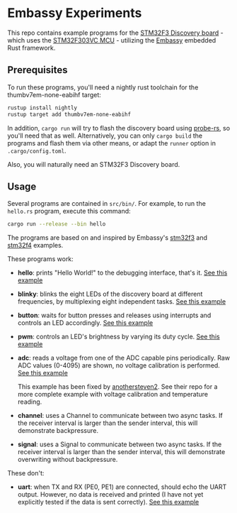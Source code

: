 # Embassy Experiments

This repo contains example programs for the [STM32F3 Discovery board](https://www.st.com/en/evaluation-tools/stm32f3discovery.html) - which uses the [STM32F303VC MCU](https://www.st.com/en/microcontrollers-microprocessors/stm32f303vc.html) - utilizing the [Embassy](https://embassy.dev/) embedded Rust framework.

## Prerequisites

To run these programs, you'll need a nightly rust toolchain for the thumbv7em-none-eabihf target:

```sh
rustup install nightly
rustup target add thumbv7em-none-eabihf
```

In addition, `cargo run` will try to flash the discovery board using [probe-rs](https://probe.rs/docs/getting-started/installation/), so you'll need that as well. Alternatively, you can only `cargo build` the programs and flash them via other means, or adapt the `runner` option in `.cargo/config.toml`.

Also, you will naturally need an STM32F3 Discovery board.

## Usage

Several programs are contained in `src/bin/`. For example, to run the `hello.rs` program, execute this command:

```sh
cargo run --release --bin hello
```

The programs are based on and inspired by Embassy's [stm32f3](https://github.com/embassy-rs/embassy/tree/main/examples/stm32f3/src/bin) and [stm32f4](https://github.com/embassy-rs/embassy/tree/main/examples/stm32f4/src/bin) examples.

These programs work:

- **hello**: prints "Hello World!" to the debugging interface, that's it.
  [See this example](https://github.com/embassy-rs/embassy/blob/main/examples/stm32f3/src/bin/hello.rs)
- **blinky**: blinks the eight LEDs of the discovery board at different frequencies, by multiplexing eight independent tasks.
  [See this example](https://github.com/embassy-rs/embassy/blob/main/examples/stm32f3/src/bin/blinky.rs)
- **button**: waits for button presses and releases using interrupts and controls an LED accordingly.
  [See this example](https://github.com/embassy-rs/embassy/blob/main/examples/stm32f3/src/bin/button_exti.rs)
- **pwm**: controls an LED's brightness by varying its duty cycle.
  [See this example](https://github.com/embassy-rs/embassy/blob/main/examples/stm32f4/src/bin/pwm.rs)
- **adc**: reads a voltage from one of the ADC capable pins periodically. Raw ADC values (0-4095) are shown, no voltage calibration is performed.
  [See this example](https://github.com/embassy-rs/embassy/blob/main/examples/stm32f4/src/bin/adc.rs)

  This example has been fixed by [anothersteven2](https://github.com/anotherstevest2/embassy-experiments). See their repo for a more complete example with voltage calibration and temperature reading.
- **channel**: uses a Channel to communicate between two async tasks. If the receiver interval is larger than the sender interval, this will demonstrate backpressure.
- **signal**: uses a Signal to communicate between two async tasks. If the receiver interval is larger than the sender interval, this will demonstrate overwriting without backpressure.

These don't:

- **uart**: when TX and RX (PE0, PE1) are connected, should echo the UART output. However, no data is received and printed (I have not yet explicitly tested if the data is sent correctly).
  [See this example](https://github.com/embassy-rs/embassy/blob/main/examples/stm32f4/src/bin/usart_dma.rs)
